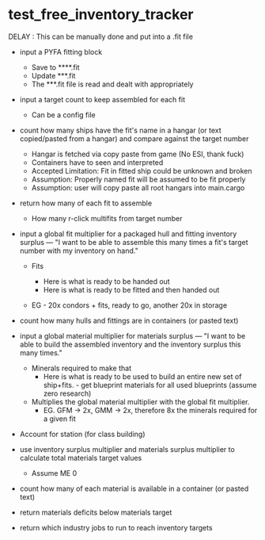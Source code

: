 # test_free_inventory_tracker

DELAY : This can be manually done and put into a .fit file
- input a PYFA fitting block
  - Save to ****.fit
  - Update ***.fit
  - The ***.fit file is read and dealt with appropriately


- input a target count to keep assembled for each fit
  - Can be a config file
- count how many ships have the fit's name in a hangar (or text copied/pasted from a hangar) and compare against the target number
  - Hangar is fetched via copy paste from game (No ESI, thank fuck)
  - Containers have to seen and interpreted
  - Accepted Limitation: Fit in fitted ship could be unknown and broken
  - Assumption: Properly named fit will be assumed to be fit properly
  - Assumption: user will copy paste all root hangars into main.cargo

- return how many of each fit to assemble
  - How many r-click multifits from target number
- input a global fit multiplier for a packaged hull and fitting
  inventory surplus — "I want to be able to assemble this many times a
  fit's target number with my inventory on hand."
  - Fits
    - Here is what is ready to be handed out
    - Here is what is ready to be fitted and then handed out

  - EG - 20x condors + fits, ready to go, another 20x in storage
- count how many hulls and fittings are in containers (or pasted text)

- input a global material multiplier for materials surplus — "I want to
  be able to build the assembled inventory and the inventory surplus
  this many times."
  - Minerals required to make that
    - Here is what is ready to be used to build an entire new set of
      ship+fits. - get blueprint materials for all used blueprints
      (assume zero research)
  - Multiplies the global material multiplier with the global fit
    multiplier.
    - EG. GFM -> 2x, GMM -> 2x, therefore 8x the minerals required for a
      given fit

- Account for station (for class building)

- use inventory surplus multiplier and materials surplus multiplier to calculate total materials target values
  - Assume ME 0
- count how many of each material is available in a container (or pasted text)
- return materials deficits below materials target


- return which industry jobs to run to reach inventory targets